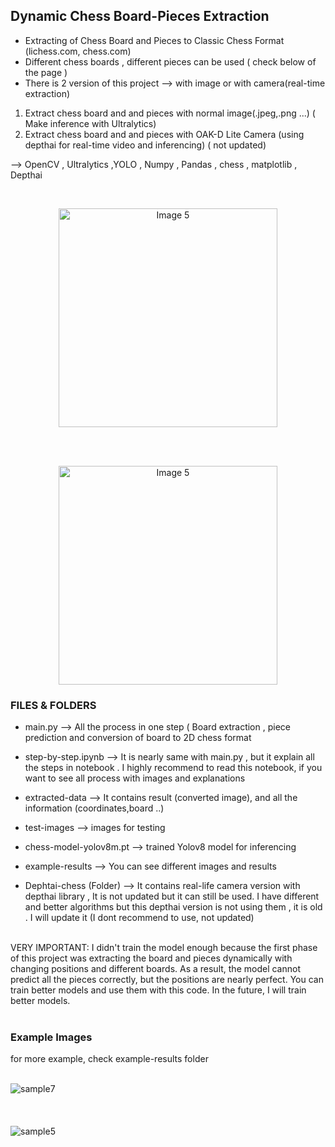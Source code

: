  


## Dynamic Chess Board-Pieces Extraction



* Extracting of Chess Board and Pieces to Classic Chess Format (lichess.com, chess.com)
* Different chess boards , different pieces can be used ( check below of the page )
* There is 2 version of this project --> with image or with camera(real-time extraction)
1) Extract chess board and and pieces with normal image(.jpeg,.png ...) ( Make inference with Ultralytics)
2) Extract chess board and and pieces with OAK-D Lite Camera (using depthai for real-time video and inferencing) ( not updated)


--> OpenCV , Ultralytics ,YOLO , Numpy , Pandas , chess , matplotlib  , Depthai
 
<br>
<p align="center">
<img src="https://github.com/siromermer/Dynamic-Chess-Board-Piece-Extraction/assets/113242649/200cffa0-fa19-49fa-892b-dca6b4914e89" alt="Image 5" width="350" style="display: inline-block; ">
</p>
<br>
<br>
<p align="center">
<img src="https://github.com/user-attachments/assets/109289d6-49d7-48d5-87eb-9c62ffa7aed9" alt="Image 5" height="350" style="display: inline-block; ">
</p>




### FILES & FOLDERS
* main.py --> All the process in one step ( Board extraction , piece prediction and conversion of board to 2D chess format
* step-by-step.ipynb --> It is nearly same with main.py , but it explain all the steps in notebook . I highly recommend to read this notebook, if you want to see all process with images and explanations
* extracted-data --> It contains result (converted image), and all the information (coordinates,board ..)
* test-images --> images for testing
* chess-model-yolov8m.pt --> trained Yolov8 model for inferencing
* example-results --> You can see different images and results
  
* Dephtai-chess (Folder) --> It contains real-life camera version with depthai library , It is not updated but it can still be used. I have different and better algorithms but this depthai version is not using them , it is old . I will update it
(I dont recommend to use, not updated)
<br><br>

VERY IMPORTANT: I didn't train the model enough because the first phase of this project was extracting the board and pieces dynamically with changing positions and different boards. As a result, the model cannot predict all the pieces correctly, but the positions are nearly perfect. You can train better models and use them with this code. In the future, I will train better models.
<br><br>

### Example Images 
for more example, check  example-results folder
<br><br> 

![sample7](https://github.com/user-attachments/assets/f6659085-cd22-448a-9429-96fa23842f84)
<br><br><br><br>
![sample5](https://github.com/user-attachments/assets/325fdd0d-337c-46f2-87d7-a6641b594aaf)

 
